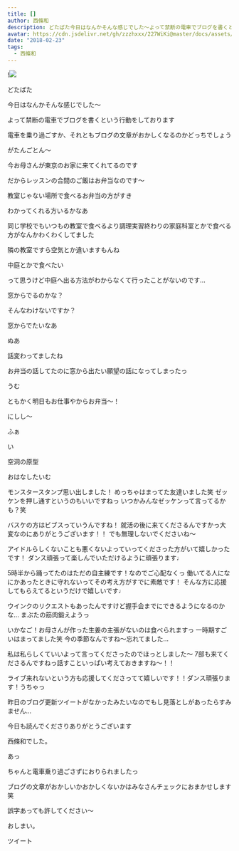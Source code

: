 ```yaml
---
title: []
author: 西條和
description: どたばた今日はなんかそんな感じでした〜よって禁断の電車でブログを書くという行動をしております電車を乗り過ごすか、それともブログの文章がおかしくな...
avatar: https://cdn.jsdelivr.net/gh/zzzhxxx/227WiKi@master/docs/assets/photo/avatar/nagomi.jpg
date: "2018-02-23"
tags:
  - 西條和
---
```


!![](https://cdn.jsdelivr.net/gh/zzzhxxx/227WiKi-image@master/blog-image/nagomi-2018-02-23_1.jpg)









どたばた




今日はなんかそんな感じでした〜





よって禁断の電車でブログを書くという行動をしております







電車を乗り過ごすか、それともブログの文章がおかしくなるのかどっちでしょう






がたんごとん〜













今お母さんが東京のお家に来てくれてるのです







だからレッスンの合間のご飯はお弁当なのです〜






教室じゃない場所で食べるお弁当の方がすき






わかってくれる方いるかなあ








同じ学校でもいつもの教室で食べるより調理実習終わりの家庭科室とかで食べる方がなんかわくわくしてました






隣の教室ですら空気とか違いますもんね








中庭とかで食べたい







って思うけど中庭へ出る方法がわからなくて行ったことがないのです…






窓からでるのかな？




そんなわけないですか？






窓からでたいなあ






ぬあ






話変わってましたね




お弁当の話してたのに窓から出たい願望の話になってしまったっ




うむ






ともかく明日もお仕事やからお弁当〜！


にしし〜










ふぁ





い








空洞の原型












おはなしたいむ





モンスタースタンプ思い出しました！
めっちゃはまってた友達いました笑
ゼッケンを押し通すというのもいいですねっ
いつかみんなゼッケンって言ってるかも？笑




バスケの方はビブスっていうんですね！
就活の後に来てくださるんですかっ大変なのにありがとうございます！！
でも無理しないでくださいね〜





アイドルらしくないことも悪くないよっていってくださった方がいて嬉しかったです！
ダンス頑張って楽しんでいただけるように頑張ります♩




5時半から踊ってたのはただの自主練です！なのでご心配なくっ
働いてる人になにかあったときに守れないってその考え方がすでに素敵です！
そんな方に応援してもらえてるというだけで嬉しいです♩




ウインクのリクエストもあったんですけど握手会までにできるようになるのかな…
まぶたの筋肉鍛えようっ




いかなご！お母さんが作った生姜の主張がないのは食べられますっ
一時期すごいはまってました笑
今の季節なんですね〜忘れてました…





私は私らしくていいよって言ってくださったのでほっとしました〜
7部も来てくださるんですねっ話すこといっぱい考えておきますね〜！！




ライブ来れないという方も応援してくださってて嬉しいです！！ダンス頑張ります！うちゃっ







昨日のブログ更新ツイートがなかったみたいなのでもし見落としがあったらすみません…







今日も読んでくださりありがとうございます





西條和でした。




あっ



ちゃんと電車乗り過ごさずにおりられましたっ





ブログの文章がおかしいかおかしくないかはみなさんチェックにおまかせします笑




誤字あっても許してください〜






おしまい。


ツイート



